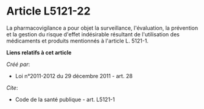 # Article L5121-22

La pharmacovigilance a pour objet la surveillance, l'évaluation, la prévention et la gestion du risque d'effet indésirable
résultant de l'utilisation des médicaments et produits mentionnés à l'article L. 5121-1.

**Liens relatifs à cet article**

_Créé par_:

  - Loi n°2011-2012 du 29 décembre 2011 - art. 28

_Cite_:

  - Code de la santé publique - art. L5121-1
